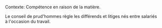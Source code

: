 Contexte: Compétence en raison de la matière.

Le conseil de prud'hommes règle les différends et litiges nés entre salariés à l'occasion du travail.
